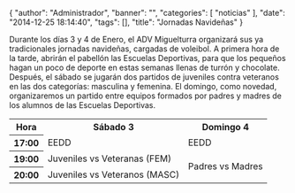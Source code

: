 {
  "author": "Administrador", 
  "banner": "", 
  "categories": [
    "noticias"
  ], 
  "date": "2014-12-25 18:14:40", 
  "tags": [], 
  "title": "Jornadas Navideñas"
}

Durante los días 3 y 4 de Enero, el ADV Miguelturra organizará sus ya tradicionales jornadas navideñas, cargadas de voleibol. A primera hora de la tarde, abrirán el pabellón las Escuelas Deportivas, para que los pequeños hagan un poco de deporte en estas semanas llenas de turrón y chocolate. Después, el sábado se jugarán dos partidos de juveniles contra veteranos en las dos categorías: masculina y femenina. El domingo, como novedad, organizaremos un partido entre equipos formados por padres y madres de los alumnos de las Escuelas Deportivas.

<table>
<tr><th>Hora</th><th>Sábado 3</th><th>Domingo 4</th></tr>
<tr><th>17:00</th><td>EEDD</th><td>EEDD</td></tr>
<tr><th>19:00</th><td>Juveniles vs Veteranas (FEM)</td><td rowspan="2">Padres vs Madres</td></tr>
<tr><th>20:00</th><td>Juveniles vs Veteranos (MASC)</td></tr>
</table>

